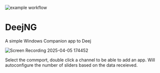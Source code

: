 ![example workflow](https://github.com/jimmyeao/DeejNG/actions/workflows/codeql.yml/badge.svg)
# DeejNG

A simple Windows Companion app to Deej

![Screen Recording 2025-04-05 174452](https://github.com/user-attachments/assets/dbe792ff-c8e4-4fe5-94c9-37ba37958af6)




Select the commport, double click a channel to be able to add an app. Will autoconfigure the number of sliders based on the data receieved.

